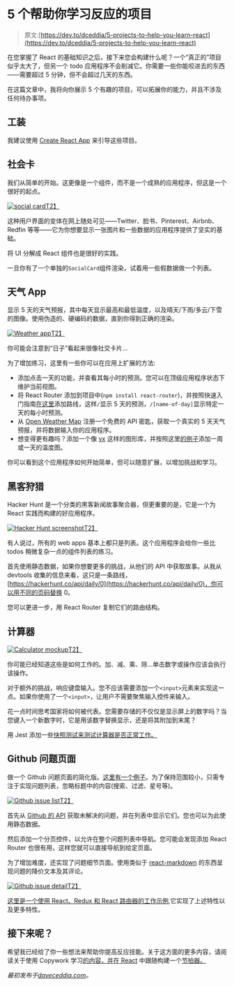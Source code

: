 # 5 个帮助你学习反应的项目

> 原文:[https://dev.to/dceddia/5-projects-to-help-you-learn-react](https://dev.to/dceddia/5-projects-to-help-you-learn-react)

在您掌握了 React 的基础知识之后，接下来您会构建什么呢？一个“真正的”项目似乎太大了，但另一个 todo 应用程序不会削减它。你需要一些你能咬进去的东西——需要超过 5 分钟，但不会超过几天的东西。

在这篇文章中，我将向你展示 5 个有趣的项目，可以拓展你的能力，并且不涉及任何待办事项。

## 工装

我建议使用 [Create React App](https://github.com/facebookincubator/create-react-app) 来引导这些项目。

## 社会卡

我们从简单的开始。这更像是一个组件，而不是一个成熟的应用程序，但这是一个很好的起点。

[![social card](img/0d5aa38cc4427637fabbcb4796937665.png)T2】](https://res.cloudinary.com/practicaldev/image/fetch/s--wkMWO1BA--/c_limit%2Cf_auto%2Cfl_progressive%2Cq_auto%2Cw_880/https://s3.amazonaws.com/daveceddia.cimg/social-card.png)

这种用户界面的变体在网上随处可见——Twitter、脸书、Pinterest、Airbnb、Redfin 等等——它为你想要显示一张图片和一些数据的应用程序提供了坚实的基础。

将 UI 分解成 React 组件也是很好的实践。

一旦你有了一个单独的`SocialCard`组件渲染，试着用一些假数据做一个列表。

## 天气 App

显示 5 天的天气预报，其中每天显示最高和最低温度，以及晴天/下雨/多云/下雪的图像。使用伪造的、硬编码的数据，直到你得到正确的渲染。

[![Weather app](img/08832c3f72f2be9a018f1f35b770c240.png)T2】](https://res.cloudinary.com/practicaldev/image/fetch/s--nNxDXM8r--/c_limit%2Cf_auto%2Cfl_progressive%2Cq_auto%2Cw_880/https://s3.amazonaws.com/daveceddia.cimg/weather.png)

你可能会注意到“日子”看起来很像社交卡片...

为了增加练习，这里有一些你可以在应用上扩展的方法:

*   添加点击一天的功能，并查看其每小时的预测。您可以在顶级应用程序状态下维护当前视图。
*   将 React Router 添加到项目中(`npm install react-router`)，并按照快速入门指南[在这里](https://reacttraining.com/react-router/web/guides/quick-start)添加路线，这样`/`显示 5 天的预测，`/[name-of-day]`显示特定一天的每小时预测。
*   从 [Open Weather Map](https://openweathermap.org) 注册一个免费的 API 密匙，获取一个真实的 5 天天气预报，并将数据输入你的应用程序。
*   想变得更有趣吗？添加一个像 [vx](https://vx-demo.now.sh/) 这样的图形库，并按照这里[的例子](https://medium.com/vx-code/getting-started-with-vx-1756bb661410)添加一周或一天的温度图。

你可以看到这个应用程序如何开始简单，但可以随意扩展，以增加挑战和学习。

## 黑客狩猎

Hacker Hunt 是一个分类的黑客新闻故事聚合器，但更重要的是，它是一个为 React 实践而构建的好应用程序。

[![Hacker Hunt screenshot](img/302224b16eda3ecc2773deac9116ff41.png)T2】](https://res.cloudinary.com/practicaldev/image/fetch/s--ndI7yWfh--/c_limit%2Cf_auto%2Cfl_progressive%2Cq_auto%2Cw_880/https://s3.amazonaws.com/daveceddia.cimg/hackerhunt.png)

有人说过，所有的 web apps 基本上都只是列表。这个应用程序会给你一些比 todos 稍微复杂一点的组件列表的练习。

首先使用静态数据，如果你想要更多的挑战，从他们的 API 中获取故事。从我从 devtools 收集的信息来看，这只是一条路线，[https://hackerhunt.co/api/daily/0](https://hackerhunt.co/api/daily/0)，你可以用不同的页码替换 0。

您可以更进一步，用 React Router 复制它们的路由结构。

## 计算器

[![Calculator mockup](img/039cfa6b75a1f0056ea81d332e7ae411.png)T2】](https://res.cloudinary.com/practicaldev/image/fetch/s--VS5spBZF--/c_limit%2Cf_auto%2Cfl_progressive%2Cq_auto%2Cw_880/https://s3.amazonaws.com/daveceddia.cimg/calculator.png)

你可能已经知道这些是如何工作的。加、减、乘、除...单击数字或操作应该会执行该操作。

对于额外的挑战，响应键盘输入。您不应该需要添加一个`<input>`元素来实现这一点。如果你使用了一个`<input>`，让用户不需要聚焦输入控件来输入。

花一点时间思考国家将如何被代表。您需要存储的不仅仅是显示屏上的数字吗？当您键入一个新数字时，它是用该数字替换显示，还是将其附加到末尾？

用 Jest 添加一些[快照测试来测试计算器是否正常工作。](https://daveceddia.com/snapshot-testing-react-with-jest/)

## Github 问题页面

做一个 Github 问题页面的简化版。[这里有一个例子](https://github.com/facebookincubator/create-react-app/issues)。为了保持范围较小，只需专注于实现问题列表，忽略标题中的内容(搜索、过滤、星号等)。

[![Github issue list](img/e6b0abf9d79a7d4ba8f13ce8dff10a71.png)T2】](https://res.cloudinary.com/practicaldev/image/fetch/s--KriGV5UK--/c_limit%2Cf_auto%2Cfl_progressive%2Cq_auto%2Cw_880/https://s3.amazonaws.com/daveceddia.cimg/github-issue-list.png)

首先从 [Github 的 API](https://developer.github.com/v3/issues/) 获取未解决的问题，并在列表中显示它们。您也可以为此使用静态数据。

然后添加一个分页控件，以允许在整个问题列表中导航。您可能会发现添加 React Router 也很有用，这样您就可以直接导航到给定页面。

为了增加难度，还实现了问题细节页面。使用类似于 [react-markdown](https://github.com/rexxars/react-markdown) 的东西呈现问题的降价文本及其评论。

[![Github issue detail](img/02ffce6c8d308efa9a73be7891d73de6.png)T2】](https://res.cloudinary.com/practicaldev/image/fetch/s--4nFcEcrv--/c_limit%2Cf_auto%2Cfl_progressive%2Cq_auto%2Cw_880/https://s3.amazonaws.com/daveceddia.cimg/github-issue-detail.png)

[这里是一个使用 React、Redux 和 React 路由器的工作示例](https://github.com/dceddia/github-issues-viewer),它实现了上述特性以及更多特性。

## 接下来呢？

希望我已经给了你一些想法来帮助你提高反应技能。关于这方面的更多内容，请阅读关于使用 Copywork 学习[的内容，并在 React](https://daveceddia.com/learn-react-with-copywork/) 中跟随构建一个[节拍器。](https://daveceddia.com/build-metronome-react/)

*最初发布于[daveceddia.com](https://daveceddia.com/react-practice-projects/)。*